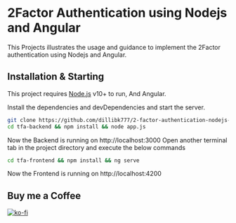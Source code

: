 # 2Factor Authentication using Nodejs and Angular

This Projects illustrates the usage and guidance to implement the 2Factor authentication using Nodejs and Angular.

## Installation & Starting

This project requires [Node.js](https://nodejs.org/) v10+ to run, And Angular.

Install the dependencies and devDependencies and start the server.

```sh
git clone https://github.com/dillibk777/2-factor-authentication-nodejs-angular.git
cd tfa-backend && npm install && node app.js
```
Now the Backend is running on http://localhost:3000
Open another terminal tab in the project directory and execute the below commands

```sh
cd tfa-frontend && npm install && ng serve
```
Now the Frontend is running on http://localhost:4200

## Buy me a Coffee
[![ko-fi](https://ko-fi.com/img/githubbutton_sm.svg)](https://ko-fi.com/dillibabukadati)

